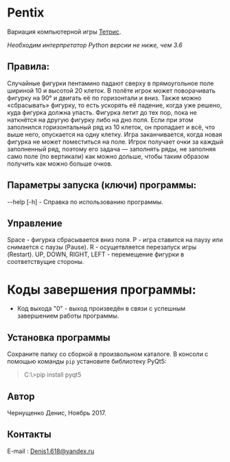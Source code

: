# Pentix
Вариация компьютерной игры [Тетрис](https://ru.wikipedia.org/wiki/%D0%A2%D0%B5%D1%82%D1%80%D0%B8%D1%81).

*Необходим интерпретатор Python версии не ниже, чем 3.6*
## Правила:
Случайные фигурки пентамино падают сверху в прямоугольное поле шириной 10 и высотой 20 клеток.
В полёте игрок может поворачивать фигурку на 90° и двигать её по горизонтали и вниз.
Также можно «сбрасывать» фигурку, то есть ускорять её падение, когда уже решено, куда фигурка должна упасть.
Фигурка летит до тех пор, пока не наткнётся на другую фигурку либо на дно поля.
Если при этом заполнился горизонтальный ряд из 10 клеток, он пропадает и всё, что выше него, опускается на одну клетку.
Игра заканчивается, когда новая фигурка не может поместиться на поле.
Игрок получает очки за каждый заполненный ряд, поэтому его задача — заполнять ряды, не заполняя само поле (по вертикали) как можно дольше, чтобы таким образом получить как можно больше очков.
## Параметры запуска (ключи) программы:
--help [-h] - Справка по использованию программы.
## Управление
Space - фигурка сбрасывается вниз поля.
P - игра ставится на паузу или снимается с паузы (Pause).
R - осущетвляется перезапуск игры (Restart).
UP, DOWN, RIGHT, LEFT - перемещение фигурки в соответствущие стороны.
# Коды завершения программы:
* Код выхода "0"  - выход произведён в связи с успешным завершением работы программы.

## Установка программы
Сохраните папку со сборкой в произвольном каталоге.
В консоли с помощью команды `pip` установите библиотеку PyQt5:
> C:\\>pip install pyqt5

## Автор
Чернущенко Денис, Ноябрь 2017.
## Контакты
E-mail   : Denis1.618@yandex.ru